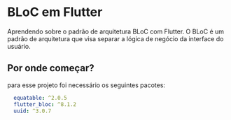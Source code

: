 # BLoC em Flutter

Aprendendo sobre o padrão de arquitetura BLoC com Flutter.
O BLoC é um padrão de arquitetura que visa separar a lógica de negócio da interface do usuário.

## Por onde começar?

para esse projeto foi necessário os seguintes pacotes:

```yaml
  equatable: ^2.0.5
  flutter_bloc: ^8.1.2
  uuid: ^3.0.7
```

